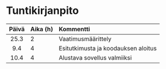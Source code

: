 # Tuntikirjanpito

| Päivä | Aika (h) | Kommentti  |
| :----:|:-----| :-----|
| 25.3 | 2    | Vaatimusmäärittely |
| 9.4 | 4    | Esitutkimusta ja koodauksen aloitus |
| 10.4 | 4    | Alustava sovellus valmiiksi |
